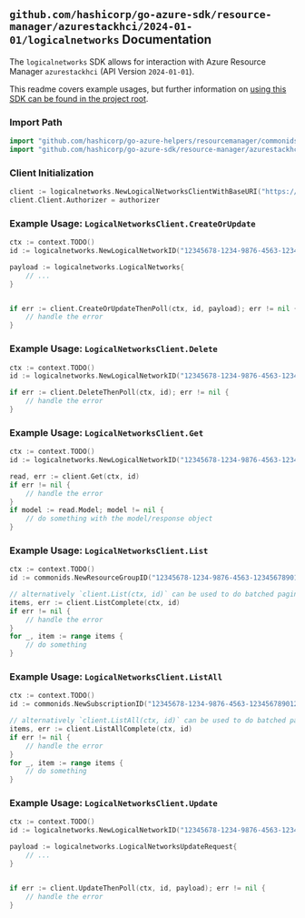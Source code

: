 
## `github.com/hashicorp/go-azure-sdk/resource-manager/azurestackhci/2024-01-01/logicalnetworks` Documentation

The `logicalnetworks` SDK allows for interaction with Azure Resource Manager `azurestackhci` (API Version `2024-01-01`).

This readme covers example usages, but further information on [using this SDK can be found in the project root](https://github.com/hashicorp/go-azure-sdk/tree/main/docs).

### Import Path

```go
import "github.com/hashicorp/go-azure-helpers/resourcemanager/commonids"
import "github.com/hashicorp/go-azure-sdk/resource-manager/azurestackhci/2024-01-01/logicalnetworks"
```


### Client Initialization

```go
client := logicalnetworks.NewLogicalNetworksClientWithBaseURI("https://management.azure.com")
client.Client.Authorizer = authorizer
```


### Example Usage: `LogicalNetworksClient.CreateOrUpdate`

```go
ctx := context.TODO()
id := logicalnetworks.NewLogicalNetworkID("12345678-1234-9876-4563-123456789012", "example-resource-group", "logicalNetworkValue")

payload := logicalnetworks.LogicalNetworks{
	// ...
}


if err := client.CreateOrUpdateThenPoll(ctx, id, payload); err != nil {
	// handle the error
}
```


### Example Usage: `LogicalNetworksClient.Delete`

```go
ctx := context.TODO()
id := logicalnetworks.NewLogicalNetworkID("12345678-1234-9876-4563-123456789012", "example-resource-group", "logicalNetworkValue")

if err := client.DeleteThenPoll(ctx, id); err != nil {
	// handle the error
}
```


### Example Usage: `LogicalNetworksClient.Get`

```go
ctx := context.TODO()
id := logicalnetworks.NewLogicalNetworkID("12345678-1234-9876-4563-123456789012", "example-resource-group", "logicalNetworkValue")

read, err := client.Get(ctx, id)
if err != nil {
	// handle the error
}
if model := read.Model; model != nil {
	// do something with the model/response object
}
```


### Example Usage: `LogicalNetworksClient.List`

```go
ctx := context.TODO()
id := commonids.NewResourceGroupID("12345678-1234-9876-4563-123456789012", "example-resource-group")

// alternatively `client.List(ctx, id)` can be used to do batched pagination
items, err := client.ListComplete(ctx, id)
if err != nil {
	// handle the error
}
for _, item := range items {
	// do something
}
```


### Example Usage: `LogicalNetworksClient.ListAll`

```go
ctx := context.TODO()
id := commonids.NewSubscriptionID("12345678-1234-9876-4563-123456789012")

// alternatively `client.ListAll(ctx, id)` can be used to do batched pagination
items, err := client.ListAllComplete(ctx, id)
if err != nil {
	// handle the error
}
for _, item := range items {
	// do something
}
```


### Example Usage: `LogicalNetworksClient.Update`

```go
ctx := context.TODO()
id := logicalnetworks.NewLogicalNetworkID("12345678-1234-9876-4563-123456789012", "example-resource-group", "logicalNetworkValue")

payload := logicalnetworks.LogicalNetworksUpdateRequest{
	// ...
}


if err := client.UpdateThenPoll(ctx, id, payload); err != nil {
	// handle the error
}
```
